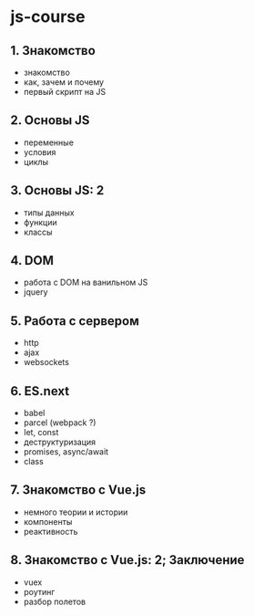 # js-course


## 1. Знакомство

* знакомство
* как, зачем и почему
* первый скрипт на JS

## 2. Основы JS

* переменные
* условия
* циклы

## 3. Основы JS: 2

* типы данных
* функции
* классы

## 4. DOM

* работа с DOM на ванильном JS
* jquery

## 5. Работа с сервером

* http
* ajax
* websockets

## 6. ES.next

* babel
* parcel (webpack ?)
* let, const
* деструктуризация
* promises, async/await
* class

## 7. Знакомство с Vue.js

* немного теории и истории
* компоненты
* реактивность

## 8. Знакомство с Vue.js: 2; Заключение

* vuex
* роутинг
* разбор полетов
